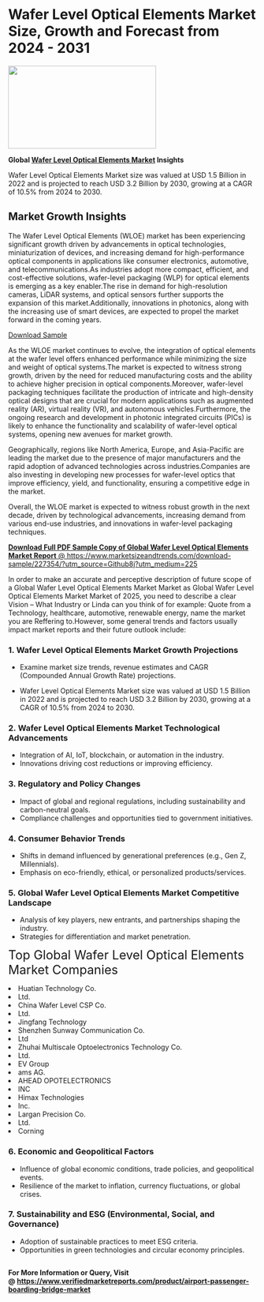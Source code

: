 <H1>Wafer Level Optical Elements Market Size, Growth and Forecast from 2024 - 2031</H1><img class="aligncenter size-medium wp-image-584254" src="https://thirdeyenews.in/wp-content/uploads/2024/09/Global-Market-Research-300x168.jpeg" alt="" width="300" height="168" /><p><strong>Global&nbsp;<a href="https://www.marketsizeandtrends.com/download-sample/227354/?utm_source=Github8j?utm_medium=225">Wafer Level Optical Elements Market</a> Insights</strong></p><p>Wafer Level Optical Elements Market size was valued at USD 1.5 Billion in 2022 and is projected to reach USD 3.2 Billion by 2030, growing at a CAGR of 10.5% from 2024 to 2030.</p><p><h2>Market Growth Insights</h2> <p>The Wafer Level Optical Elements (WLOE) market has been experiencing significant growth driven by advancements in optical technologies, miniaturization of devices, and increasing demand for high-performance optical components in applications like consumer electronics, automotive, and telecommunications.As industries adopt more compact, efficient, and cost-effective solutions, wafer-level packaging (WLP) for optical elements is emerging as a key enabler.The rise in demand for high-resolution cameras, LiDAR systems, and optical sensors further supports the expansion of this market.Additionally, innovations in photonics, along with the increasing use of smart devices, are expected to propel the market forward in the coming years.</p> <p><a href="download-link-here">Download Sample</a></p> <p>As the WLOE market continues to evolve, the integration of optical elements at the wafer level offers enhanced performance while minimizing the size and weight of optical systems.The market is expected to witness strong growth, driven by the need for reduced manufacturing costs and the ability to achieve higher precision in optical components.Moreover, wafer-level packaging techniques facilitate the production of intricate and high-density optical designs that are crucial for modern applications such as augmented reality (AR), virtual reality (VR), and autonomous vehicles.Furthermore, the ongoing research and development in photonic integrated circuits (PICs) is likely to enhance the functionality and scalability of wafer-level optical systems, opening new avenues for market growth.</p> <p>Geographically, regions like North America, Europe, and Asia-Pacific are leading the market due to the presence of major manufacturers and the rapid adoption of advanced technologies across industries.Companies are also investing in developing new processes for wafer-level optics that improve efficiency, yield, and functionality, ensuring a competitive edge in the market.</p> <p>Overall, the WLOE market is expected to witness robust growth in the next decade, driven by technological advancements, increasing demand from various end-use industries, and innovations in wafer-level packaging techniques.</p> <p><a href="download-link-here"></p><p><span class=""><strong>Download Full PDF Sample Copy of Global Wafer Level Optical Elements Market Report</strong> @ <a href="https://www.marketsizeandtrends.com/download-sample/227354/?utm_source=Github8j?utm_medium=225" target="_blank">https://www.marketsizeandtrends.com/download-sample/227354/?utm_source=Github8j?utm_medium=225</a></span></p><p>In order to make an accurate and perceptive description of future scope of a Global&nbsp;Wafer Level Optical Elements Market Market as Global&nbsp;Wafer Level Optical Elements Market Market of 2025, you need to describe a clear Vision &ndash; What Industry or Linda can you think of for example: Quote from a Technology, healthcare, automotive, renewable energy, name the market you are Reffering to.However, some general trends and factors usually impact market reports and their future outlook include:</p><h3>1.&nbsp;<strong>Wafer Level Optical Elements Market Growth Projections</strong></h3><ul><li>Examine market size trends, revenue estimates and CAGR (Compounded Annual Growth Rate) projections.</li><li><p>Wafer Level Optical Elements Market size was valued at USD 1.5 Billion in 2022 and is projected to reach USD 3.2 Billion by 2030, growing at a CAGR of 10.5% from 2024 to 2030.</p></li></ul><h3>2.&nbsp;<strong>Wafer Level Optical Elements Market Technological Advancements</strong></h3><ul><li>Integration of AI, IoT, blockchain, or automation in the industry.</li><li>Innovations driving cost reductions or improving efficiency.</li></ul><h3>3.&nbsp;<strong>Regulatory and Policy Changes</strong></h3><ul><li>Impact of global and regional regulations, including sustainability and carbon-neutral goals.</li><li>Compliance challenges and opportunities tied to government initiatives.</li></ul><h3>4.&nbsp;<strong>Consumer Behavior Trends</strong></h3><ul><li>Shifts in demand influenced by generational preferences (e.g., Gen Z, Millennials).</li><li>Emphasis on eco-friendly, ethical, or personalized products/services.</li></ul><h3>5.&nbsp;<strong>Global Wafer Level Optical Elements Market Competitive Landscape</strong></h3><ul><li>Analysis of key players, new entrants, and partnerships shaping the industry.</li><li>Strategies for differentiation and market penetration.</li></ul><p data-pm-slice="1 1 []"><span style="color: inherit; font-family: inherit; font-size: 25px;">Top Global Wafer Level Optical Elements Market Companies</span></p><div class="" data-test-id=""><p><li>Huatian Technology Co.</li><li> Ltd.</li><li> China Wafer Level CSP Co.</li><li>Ltd.</li><li> Jingfang Technology</li><li> Shenzhen Sunway Communication Co.</li><li> Ltd</li><li> Zhuhai Multiscale Optoelectronics Technology Co.</li><li> Ltd.</li><li> EV Group</li><li> ams AG.</li><li> AHEAD OPOTELECTRONICS</li><li> INC</li><li> Himax Technologies</li><li> Inc.</li><li> Largan Precision Co.</li><li>Ltd.</li><li> Corning</li></p></div><h3>6.&nbsp;<strong>Economic and Geopolitical Factors</strong></h3><ul><li>Influence of global economic conditions, trade policies, and geopolitical events.</li><li>Resilience of the market to inflation, currency fluctuations, or global crises.</li></ul><h3>7.&nbsp;<strong>Sustainability and ESG (Environmental, Social, and Governance)</strong></h3><ul><li>Adoption of sustainable practices to meet ESG criteria.</li><li>Opportunities in green technologies and circular economy principles.</li></ul><h2><strong style="font-size: 14px;">For More Information or Query, Visit @&nbsp;</strong><a style="background-color: #ffffff; font-size: 14px;" href="https://www.marketsizeandtrends.com/report/wafer-level-optical-elements-market/" target="_blank">https://www.verifiedmarketreports.com/product/airport-passenger-boarding-bridge-market</a></h2>